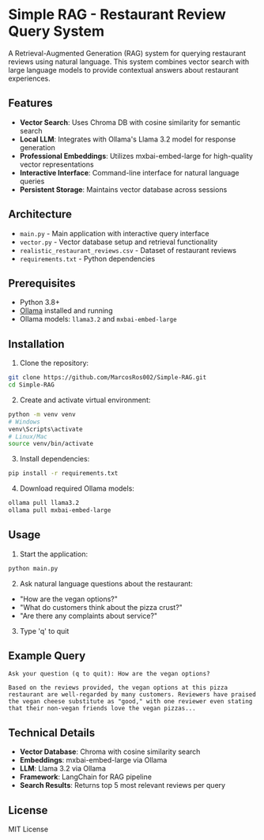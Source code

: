 # Simple RAG - Restaurant Review Query System

A Retrieval-Augmented Generation (RAG) system for querying restaurant reviews using natural language. This system combines vector search with large language models to provide contextual answers about restaurant experiences.

## Features

- **Vector Search**: Uses Chroma DB with cosine similarity for semantic search
- **Local LLM**: Integrates with Ollama's Llama 3.2 model for response generation  
- **Professional Embeddings**: Utilizes mxbai-embed-large for high-quality vector representations
- **Interactive Interface**: Command-line interface for natural language queries
- **Persistent Storage**: Maintains vector database across sessions

## Architecture

- `main.py` - Main application with interactive query interface
- `vector.py` - Vector database setup and retrieval functionality
- `realistic_restaurant_reviews.csv` - Dataset of restaurant reviews
- `requirements.txt` - Python dependencies

## Prerequisites

- Python 3.8+
- [Ollama](https://ollama.ai/) installed and running
- Ollama models: `llama3.2` and `mxbai-embed-large`

## Installation

1. Clone the repository:
```bash
git clone https://github.com/MarcosRos002/Simple-RAG.git
cd Simple-RAG
```

2. Create and activate virtual environment:
```bash
python -m venv venv
# Windows
venv\Scripts\activate
# Linux/Mac
source venv/bin/activate
```

3. Install dependencies:
```bash
pip install -r requirements.txt
```

4. Download required Ollama models:
```bash
ollama pull llama3.2
ollama pull mxbai-embed-large
```

## Usage

1. Start the application:
```bash
python main.py
```

2. Ask natural language questions about the restaurant:
- "How are the vegan options?"
- "What do customers think about the pizza crust?"
- "Are there any complaints about service?"

3. Type 'q' to quit

## Example Query

```
Ask your question (q to quit): How are the vegan options?

Based on the reviews provided, the vegan options at this pizza restaurant are well-regarded by many customers. Reviewers have praised the vegan cheese substitute as "good," with one reviewer even stating that their non-vegan friends love the vegan pizzas...
```

## Technical Details

- **Vector Database**: Chroma with cosine similarity search
- **Embeddings**: mxbai-embed-large via Ollama
- **LLM**: Llama 3.2 via Ollama  
- **Framework**: LangChain for RAG pipeline
- **Search Results**: Returns top 5 most relevant reviews per query

## License

MIT License

